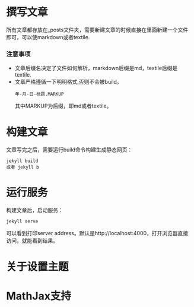 # 撰写文章

所有文章都存放在_posts文件夹，需要新建文章的时候直接在里面新建一个文件即可，可以使markdown或者textile.

### 注意事项
* 文章后缀名决定了文件如何解析，markdown后缀是md，textile后缀是textile.
* 文章严格遵循一下明明格式,否则不会被build。
    ```
    年-月-日-标题.MARKUP
    ```
    其中MARKUP为后缀，即md或者textile。

# 构建文章

文章写完之后，需要运行build命令构建生成静态网页：
```shell
jekyll build
或者 jekyll b
```

# 运行服务

构建文章后，启动服务：
```
jekyll serve
```
可以看到打印server address。默认是http://localhost:4000，打开浏览器直接访问，就能看到结果。


# 关于设置主题

# MathJax支持

